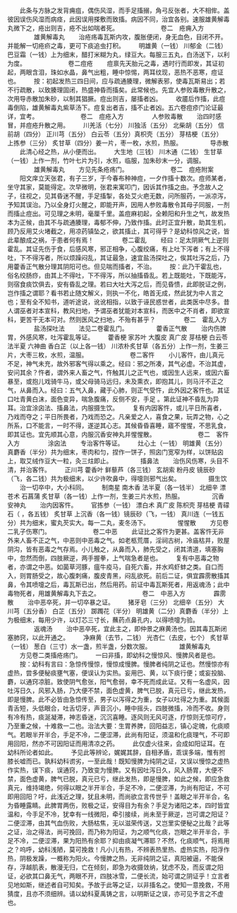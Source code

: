 <!-- { "loadSidebar": true } -->
　　此条与方脉之发背痈疽，偶伤风湿，而手足搐搦，角弓反张者，大不相侔。盖彼因误伤风湿而病痉，此因误用搽敷而致搐。病因不同，治宜各别。速服雄黄解毒丸微下之，疮出则吉，疮不出如喘者死。
　　
　　
　　卷二　疮痈入方
　　
　　雄黄解毒丸
　　治疮疡毒瓦斯内攻，腹胀便闭，身无血色，目闭不开。并能解一切疮疥之毒，更可下痰追虫打积。
　　明雄黄（一钱） 川郁金（二钱） 巴豆霜（一钱）上为细末，醋打米糊为丸，绿豆大。每服三五丸，白汤送下，以利为度。
　　
　　
　　卷二痘疮
　　痘禀先天胎元之毒，遇时行而即发，其证初起，两眼含泪，珠如水晶，鼻气出粗，睡中惊惕，两耳纹现，恶热不恶寒，痘证也。
　　按：初起发热三四日间，应与疏通腠理，微解表邪，使毒瓦斯易出；若不行疏散，以致腠理固闭，热盛神昏而搐矣。此常候也。先宜人参败毒散升散之，次用导赤散加朱砂，以制其猖撅。痘出则吉，屡搐者凶。
　　收靥后作搐，此痘毒倒陷，雄黄解毒丸紫草汤下。痘复出者吉，搐不止者凶。五六卷痘疹门论证最详，宜考。
　　
　　
　　卷二　痘疮入方
　　
　　人参败毒散
　　治四时感冒，并痘疮升散之用。
　　川羌活（七分） 川独活（五分） 北柴胡（五分） 信前胡（四分） 正川芎（五分） 白云苓（五分）真枳壳（五分） 芽桔梗（五分） 上拣参（三分） 炙甘草（四分）姜一片，枣一枚，水煎，热服。
　　
　　导赤散
　　此清心经之热，从小便而出。
　　大生地（三钱） 川木通（二钱） 生甘草（一钱）上作一剂，竹叶七片为引，水煎，临服，加朱砂末一分，调服。
　　
　　雄黄解毒丸
　　方见先条疮疡门。
　　
　　
　　卷二　痘疮附案
　　阳文庠立天张君，有子三岁，于今春布种神痘，一夕作搐十数次。痘师某者，坐守其家，莫能得定。次早微明，张君来寓叩门，因诉其作搐之由。予念故人之子，往视之，见其昏迷不醒，手足搐掣，各处艾火疤无数，问所服药，一派凉泻，予知其误治。乃以全身灯火醒之，即能开声，因用人参败毒散令其母子同服，一剂而搐止痘出。可见理之未明，毫厘千里。盖痘麻初起，全赖阳和升生之气，故发热本为正候，由其不与疏通腠理，毒郁不伸，乃致作搐。此时正宜升散，助其生机，顾乃反用艾火堵截之，用凉药镇坠之，欲其搐止，其可得乎？是幼科惊风之说，皆此辈酿成之祸，于患者何有焉！
　　
　　卷二霍乱
　　经曰：足太阴厥气上逆则霍乱。其证先伤于食，后感风寒，邪正相争，心腹绞痛，有上吐下泻者；有上不得吐，下不得泻者，所以烦躁闷乱，其证最急，速宜盐汤探吐之，俟其吐泻之后，乃用藿香正气散分理其阴阳可也。但见喘而搐者，不治。
　　按：此乃干霍乱也，俗名绞肠痧，由其上不得吐，下不得泻，所以抽搐昏乱。若上既能吐，下既能泻，则宿食痰饮俱去，安有昏乱之理。若曰大吐大泻之后，而见昏愦，此即脱证之例，岂作搐之谓耶？看书若止随文解义，则执一不化，皓首无成，然此犹为中人言之也；至有全不知书，道听途说，讹讹相指，以致于诬民惑世者，此类医中尽多。昔人谓巫者对本宣科，教风扫地，予谓巫者犹能对本宣科，而医中之不肖者，即欲宣科，更苦干无本可对。然则医风之扫地，不殆有甚乎？
　　
　　卷二　霍乱入方
　　
　　盐汤探吐法
　　法见二卷霍乱门。
　　
　　藿香正气散
　　治内伤脾胃，外感风寒，吐泻霍乱等证。
　　藿香梗 家苏叶 大腹皮 真广皮 芽桔梗 白云苓 法半夏 六神曲 香白芷（以上各一钱） 川浓朴炙甘草（各五分）上作一剂，生姜三片，大枣三枚，水煎，温服。
　　
　　
　　卷二客忤
　　小儿客忤，由儿真元不足，神气未充，故外邪客气得以乘之。经曰：邪之所凑，其气必虚。不治其虚，安问其余？忤者，谓外来人畜之气，忤触其儿之正气也，或因生人远来，或因六畜暴至，或抱儿戏骑牛马，或父母骑马远归，未及熏衣，即抱其儿，则马汗不正之气，从鼻而入。经曰：五气入鼻，藏于心肺，则正气受忤，此外因之客忤也。其证口吐青黄白沫，面色变异，喘急腹痛，反侧不安，手足 。第此证神不昏乱为异耳。治宜涂囟法、搐鼻法，内服摄生饮。
　　复有内因客忤，或儿平日所喜者，乃戏而夺之；平日所畏者，乃戏而恐之。凡亲爱之人，喜食之果，玩弄之物，心之所系，口不能言，一时不得，遂逆其心志。其候昏昏喜睡，寤不惺惺，不思乳食，即其证也。宜先顺其心意，内服沉香安神丸并惺惺散。
　　
　　
　　卷二　客忤入方
　　
　　涂囟法
　　专治客忤等证。
　　灶心土（一钱） 明雄黄（五分） 真麝香（半分）共为细末，枣肉和匀，捏作一饼子，照囟门宽窄为样，以饼贴囟上，取艾绒作豆大一粒，灸三炷即止。
　　
　　搐鼻法
　　治伤风伤寒，头目不清，并治客忤。
　　正川芎 藿香叶 鲜藜芦（各三钱） 玄胡索 粉丹皮 镜辰砂（飞，各二钱）共为极细末，以少许吹鼻中，得嚏则邪气出矣。
　　
　　摄生饮
　　治一切卒中，大小科同。
　　制南星 南木香 法半夏（各一钱半） 北细辛 漂苍术 石菖蒲 炙甘草（各一钱）上作一剂，生姜三片水煎，热服。
　　
　　沉香安神丸
　　治内因客忤。
　　官拣参（一钱） 漂白术 真广皮 陈枳壳 芽桔梗 青礞石（ ，各五钱） 炙甘草 上沉香（各一钱）镜辰砂（飞，一钱） 真川连（一钱五分）共为细末，蜜丸芡实大。每一二丸，麦冬汤下。
　　
　　惺惺散
　　方见卷二乳子伤寒门。
　　
　　
　　卷二中恶
　　此证比之客忤为更甚。盖客忤无非外来人畜不正之气，中恶则中恶毒之气。如老柩荒厝，淫祠古树，冷庙枯井，败屋阴沟，皆有恶毒之气存焉。小儿触之，从鼻而入，肺先受之，闭其清道，填塞胸中，忽然而倒，四肢厥逆，两手握拳，上气喘急者是也。
　　复有中恶毒之物者，亦谓之中恶。如菌草河豚，瘟牛疫马，自死六畜，并水鸡虾蚌之类。自口而入，则胃肠受之，故心腹刺痛，腹皮青黑，闷乱欲死。前后二证，俱宜霹雳散搐其鼻，令其喷嚏之后，毒瓦斯已出，然后用药。前证中毒瓦斯死者，用返魂汤；此中毒物死者，用雄黄解毒丸下去之。
　　
　　
　　卷二　中恶入方
　　
　　霹雳散
　　治中恶卒死，并一切卒暴之证。
　　猪牙皂（三分） 北细辛（五分） 大川芎（五分香） 白芷（五分） 踯躅花（半分） 明雄黄（二分）真麝香（半分）上为极细末，每用少许，以灯芯三寸长，蘸药点鼻孔内，以得喷嚏为验。
　　
　　返魂汤
　　治中恶卒死，宜此主之，即仲景之麻黄汤也。因其毒瓦斯闭塞肺窍，以此开通之。
　　净麻黄（去节，二钱） 光杏仁（去皮，七个） 炙甘草（一钱） 葱白（三寸）水一盏，煎半盏，分数次服。
　　
　　雄黄解毒丸
　　方见卷二类搐疮疡门。
　　一曰非搐，即幼科之慢惊风、慢脾风者是也。
　　按：幼科有言曰：急惊传慢惊，慢惊成慢脾。慢脾者纯阴之证也。然慢惊亦有虚热，尝多便秘痰壅气塞，便误认为实热。妄用巴、黄，以下痰行便；或妄投脑、麝，以通窍凉脏。致使阴气愈张，阳气愈弱，幸不死而成此证。又有一名虚风，因吐泻日久，风邪入肠，乃大便不禁，面色虚黄，脾气已脱，真元已亏，继此发热，即是慢脾。此不必皆由急惊传至，男子以泻得之为重，女子以吐得之为重。其候面青舌短，头低眼合，吐舌切牙，声音沉小，睡中摇头，四肢微搐，冷而不收。身则有冷有热，痰涎凝滞，神志昏迷，沉沉喜睡。逐风则无风可逐，疗惊则无惊可疗，乃至重之候，十难救一二也。治法大要：生胃养脾，回阳益志，镇心定魄，化痰顺气。若眼半开半合，手足不冷，二便涩滞，此尚有阳证，须温和化痰理气，不可即用回阳，然亦不可因阳证而用清凉之药。
　　此仅虚火往来，会成如阳证耳。在幼科所论者如此。
　　予见此等辨论，娓娓其辞，自相矛盾，乖误多端，惟有拊膝长嘘而已。孰料幼科谫劣，一至此哉！既知慢脾为纯阴之证，又误以慢惊之虚热作实热，误下痰，误通窍，乃致变为慢脾。又有因吐泻日久，风入肠胃，大便不禁，面色虚黄，脾气已脱，真元已亏，继此发热，即是慢脾，如此之候，即应急救真元，维持竭绝，何得以眼之半开半合，手足不冷，二便涩滞，为尚有阳证，不可即用回阳？吁，此浅近之理，犹且未明，而尚欲立言传世乎！盖眼之半开半合，名为昏睡露睛。此脾胃两伤，败极之证，安得目为有余？手足为诸阳之本，四时皆宜温和，今手足不冷，犹幸有一线微阳，牵引接续，尚未至于厥逆，岂可谓之阳证？二便涩滞，由其气血伤败，大肠枯焦，无以滋荣传送，又岂里实便秘之比哉？此等之证，治之得法，尚可挽回，而乃称为阳证，为之顺气化痰，岂眼之半开半合，手足不冷，二便涩滞，果为阳热有余耶？抑由痰凝气滞耶？不然，化痰顺气，将焉用之？呜呼，幼科浅陋，莫可挽救！凡小儿有热，不辨表热里热、虚热实热，阳浮作热，阴极发躁，一概称为阳火。今慢脾之热，无非纯阴之证，真阳被逼，不能保存，浮越肌表，散漫无归，亡在倾刻，即急为收摄敛纳，犹虑不及，而反谓之阳证，必欲其口鼻无气，两眼不开，四肢冰雪，二便长流，始可谓之阴证乎！立言者见地如斯，继述者自可知矣。予故于此等之证，以非搐名之。使知一意挽救，不用猜度，且亦不须细辨。请以幼科夏禹铸之言，以明斯证之误，亦可见予言之不虚也。

